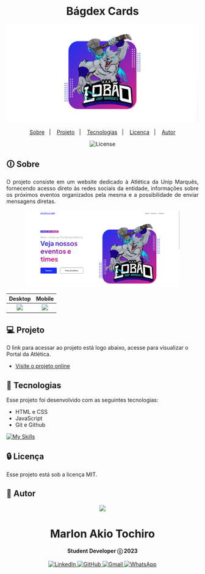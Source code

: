 <h1 align="center"> Bágdex Cards</h1>
<p align="center">
  <img src="https://github.com/marlonakio/Portal_Atletica/blob/main/.github/banner.png?raw=true" alt="Logo do Projeto" width="600"/>
</p>

<p align="center">
  <a href="#-sobre">Sobre</a>&nbsp;&nbsp;&nbsp;|&nbsp;&nbsp;&nbsp;
  <a href="#-projeto">Projeto</a>&nbsp;&nbsp;&nbsp;|&nbsp;&nbsp;&nbsp;
  <a href="#-tecnologias">Tecnologias</a>&nbsp;&nbsp;&nbsp;|&nbsp;&nbsp;&nbsp;
  <a href="#licença">Licença</a>&nbsp;&nbsp;&nbsp;|&nbsp;&nbsp;&nbsp;
  <a href="#-autor">Autor</a>
</p>

<p align="center">
  <img alt="License" src="https://img.shields.io/static/v1?label=license&message=MIT&color=49AA26&labelColor=000000">
</p>

## 🛈 Sobre

<p align="justify">
O projeto consiste em um website dedicado à Atlética da Unip Marquês, fornecendo acesso direto às redes sociais da entidade, informações sobre os próximos eventos organizados pela mesma e a possibilidade de enviar mensagens diretas.<br/>

<p align="center">
<img src="https://github.com/marlonakio/Portal_Atletica/blob/main/.github/portal-atletica.png?raw=true" alt="Comparativo da arte com o card" width="80%"/>
<br>

|                               Desktop                                |                             Mobile                            
| :--------------------------------------------------------------------------: | :------------------------------------------------------------------------------: |
| <img src="https://github.com/marlonakio/Portal_Atletica/blob/main/.github/desktop.gif?raw=true" width="610" /> | <img src="https://github.com/marlonakio/Portal_Atletica/blob/main/.github/mobile.gif?raw=true" width="165" /> 




## 💻 Projeto

O link para acessar ao projeto está logo abaixo, acesse para visualizar o Portal da Atlética.

- [Visite o projeto online](https://marlonakio.github.io/Portal_Atletica/)

## 🚀 Tecnologias

Esse projeto foi desenvolvido com as seguintes tecnologias:

- HTML e CSS
- JavaScript
- Git e Github
  
[![My Skills](https://skillicons.dev/icons?i=html,css,js,git,github)](https://skillicons.dev)


## 🔒 Licença

Esse projeto está sob a licença MIT.

## 🤵 Autor
<div align="center">
<img src=https://images.weserv.nl/?url=avatars.githubusercontent.com/u/55859290?v=4&h=100&w=100&fit=cover&mask=circle&maxage=7d>
<h1>Marlon Akio Tochiro</h1>
<strong>Student Developer ⓒ 2023</strong>
<br/>
<br/>

<a href="https://www.linkedin.com/in/marlon-akio/" target="_blank">
<img alt="LinkedIn" src="https://img.shields.io/badge/linkedin-%230077B5.svg?style=for-the-badge&logo=linkedin&logoColor=white"/>
</a>

<a href="https://github.com/marlonakio" target="_blank">
<img alt="GitHub" src="https://img.shields.io/badge/github-%23121011.svg?style=for-the-badge&logo=github&logoColor=white"/>
</a>

<a href="mailto:marlon.akto@gmail.com" target="_blank">
<img alt="Gmail" src="https://img.shields.io/badge/Gmail-D14836?style=for-the-badge&logo=gmail&logoColor=white" />
</a>

<a href="https://wa.me/5511977769829?text=Ol%C3%A1%21" target="_blank">
<img alt="WhatsApp" src="https://img.shields.io/badge/WhatsApp-25D366?style=for-the-badge&logo=whatsapp&logoColor=white"/>
</a>

<br/>
<br/>
</div>
